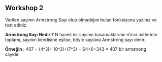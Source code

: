 ## Workshop 2

Verilen sayının Armstrong Sayı olup olmadığını bulan fonksiyonu yazınız ve test ediniz.

**Armstrong Sayı Nedir ?**
N haneli bir sayının basamaklarının n’inci üstlerinin toplamı, sayının kendisine eşitse, böyle sayılara Armstrong sayı denir.


**Örneğin :**  407 = (4^3)+ (0^3)+(7^3) = 64+0+343 = 407  bir armstrong sayıdır.
